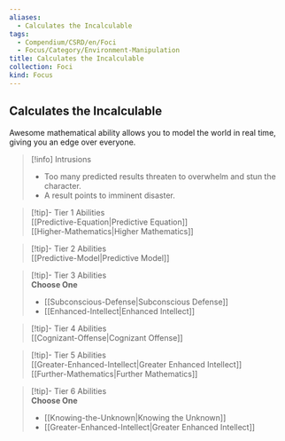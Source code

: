 ```yaml
---
aliases:
  - Calculates the Incalculable
tags:
  - Compendium/CSRD/en/Foci
  - Focus/Category/Environment-Manipulation
title: Calculates the Incalculable
collection: Foci
kind: Focus
---
```

## Calculates the Incalculable  
Awesome mathematical ability allows you to model the world in real time, giving you an edge over everyone.  

>[!info] Intrusions  
>- Too many predicted results threaten to overwhelm and stun the character.  
>- A result points to imminent disaster.  


>[!tip]- Tier 1 Abilities  
> [[Predictive-Equation|Predictive Equation]]  
> [[Higher-Mathematics|Higher Mathematics]]  


>[!tip]- Tier 2 Abilities  
> [[Predictive-Model|Predictive Model]]  


>[!tip]- Tier 3 Abilities  
> **Choose One**  
>- [[Subconscious-Defense|Subconscious Defense]]  
>- [[Enhanced-Intellect|Enhanced Intellect]]  


>[!tip]- Tier 4 Abilities  
> [[Cognizant-Offense|Cognizant Offense]]  


>[!tip]- Tier 5 Abilities  
> [[Greater-Enhanced-Intellect|Greater Enhanced Intellect]]  
> [[Further-Mathematics|Further Mathematics]]  


>[!tip]- Tier 6 Abilities  
> **Choose One**  
>- [[Knowing-the-Unknown|Knowing the Unknown]]  
>- [[Greater-Enhanced-Intellect|Greater Enhanced Intellect]]
